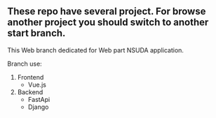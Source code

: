 These repo have several project. For browse another project you should
switch to another start branch.
----------------------------------------------------------------------
This Web branch dedicated for Web part NSUDA application.

Branch use:
1. Frontend
    - Vue.js
2. Backend
    - FastApi
    - Django